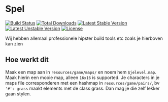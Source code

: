 # Spel

[![Build Status](https://travis-ci.org/laravel/framework.svg)](https://travis-ci.org/laravel/framework)
[![Total Downloads](https://poser.pugx.org/laravel/framework/d/total.svg)](https://packagist.org/packages/laravel/framework)
[![Latest Stable Version](https://poser.pugx.org/laravel/framework/v/stable.svg)](https://packagist.org/packages/laravel/framework)
[![Latest Unstable Version](https://poser.pugx.org/laravel/framework/v/unstable.svg)](https://packagist.org/packages/laravel/framework)
[![License](https://poser.pugx.org/laravel/framework/license.svg)](https://packagist.org/packages/laravel/framework)

Wij hebben allemaal professionele hipster build tools etc zoals je hierboven kan zien

## Hoe werkt dit
Maak een map aan in `resources/game/maps/` en noem hem `$jelevel.map`. Maak hierin een mooie map, alleen `16x16` is supported. Je characters in je maps file corresponderen met een hashmap in `resources/game/pairs/`, bv `'#': grass` maakt elements met de class grass. Dan mag je die zelf lekker gaan stylen.
